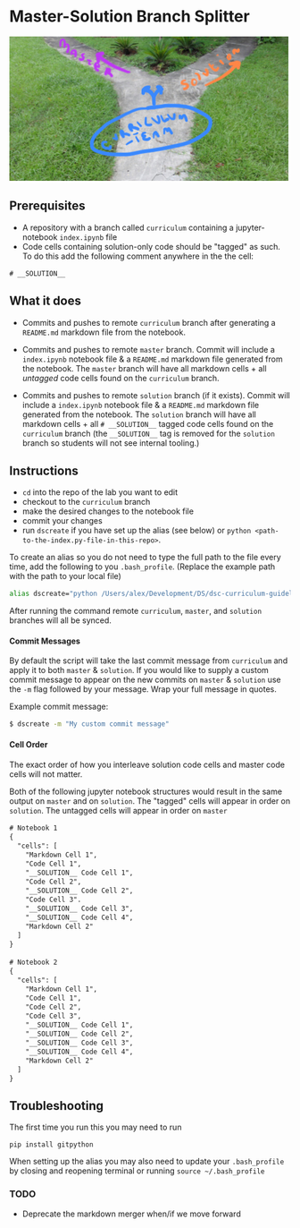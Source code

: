 # Master-Solution Branch Splitter

![Garden of Forking Paths](Garden-of-Forking-Paths.jpg)

## Prerequisites
* A repository with a branch called `curriculum` containing a jupyter-notebook `index.ipynb` file
* Code cells containing solution-only code should be "tagged" as such. To do this add the following comment anywhere in the the cell:
```
# __SOLUTION__
```

## What it does
* Commits and pushes to remote `curriculum` branch after generating a `README.md` markdown file from the notebook.

* Commits and pushes to remote `master` branch. Commit will include a `index.ipynb` notebook file & a `README.md` markdown file generated from the notebook. The `master` branch will have all markdown cells + all _untagged_ code cells found on the `curriculum` branch.

* Commits and pushes to remote `solution` branch (if it exists). Commit will include a `index.ipynb` notebook file & a `README.md` markdown file generated from the notebook. The `solution` branch will have all markdown cells + all `# __SOLUTION__` tagged code cells found on the `curriculum` branch (the `__SOLUTION__` tag is removed for the `solution` branch so students will not see internal tooling.)

## Instructions
* `cd` into the repo of the lab you want to edit
* checkout to the `curriculum` branch
* make the desired changes to the notebook file
* commit your changes
* run `dscreate` if you have set up the alias (see below) or `python <path-to-the-index.py-file-in-this-repo>`.

To create an alias so you do not need to type the full path to the file every time,
add the following to you `.bash_profile`. (Replace the example path with the path to your local file)

```bash
alias dscreate="python /Users/alex/Development/DS/dsc-curriculum-guidelines/master-solution-branch-splitter/index.py"
```

After running the command remote `curriculum`, `master`, and `solution` branches will all be synced.

#### Commit Messages
By default the script will take the last commit message from `curriculum` and apply it to both `master` & `solution`. If you would like to supply a custom commit message to appear on the new commits on `master` & `solution` use the `-m` flag followed by your message. Wrap your full message in quotes.

Example commit message:
```bash
$ dscreate -m "My custom commit message"
```

#### Cell Order
The exact order of how you interleave solution code cells and master code cells will not matter.

Both of the following jupyter notebook structures would result in the same output on `master` and on `solution`.
The "tagged" cells will appear in order on `solution`. The untagged cells will appear in order on `master`

```
# Notebook 1
{
  "cells": [
    "Markdown Cell 1",
    "Code Cell 1",
    "__SOLUTION__ Code Cell 1",
    "Code Cell 2",
    "__SOLUTION__ Code Cell 2",
    "Code Cell 3".
    "__SOLUTION__ Code Cell 3",
    "__SOLUTION__ Code Cell 4",
    "Markdown Cell 2"
  ]
}

# Notebook 2
{
  "cells": [
    "Markdown Cell 1",
    "Code Cell 1",
    "Code Cell 2",
    "Code Cell 3",
    "__SOLUTION__ Code Cell 1",
    "__SOLUTION__ Code Cell 2",
    "__SOLUTION__ Code Cell 3",
    "__SOLUTION__ Code Cell 4",
    "Markdown Cell 2"
  ]
}

```

## Troubleshooting
The first time you run this you may need to run
```
pip install gitpython
```

When setting up the alias you may also need to update your `.bash_profile` by closing and reopening terminal or running `source ~/.bash_profile`

### TODO
* Deprecate the markdown merger when/if we move forward
